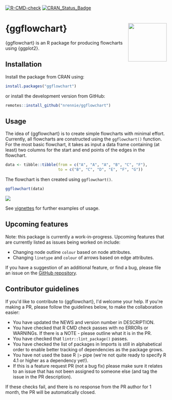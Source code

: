 <!-- badges: start -->
  [![R-CMD-check](https://github.com/nrennie/ggflowchart/actions/workflows/R-CMD-check.yaml/badge.svg)](https://github.com/nrennie/ggflowchart/actions/workflows/R-CMD-check.yaml)
  [![CRAN_Status_Badge](https://www.r-pkg.org/badges/version/ggflowchart)](https://cran.r-project.org/package=ggflowchart)
  <!-- badges: end -->

# {ggflowchart} <img src="man/figures/logo.png" align="right" width="120" />

{ggflowchart} is an R package for producing flowcharts using {ggplot2}.

## Installation

Install the package from CRAN using:

```r
install.packages("ggflowchart")
```
or install the development version from GitHub:

```r
remotes::install_github("nrennie/ggflowchart")
```

## Usage

The idea of {ggflowchart} is to create simple flowcharts with minimal effort. Currently, all flowcharts are constructed using the `ggflowchart()` function. For the most basic flowchart, it takes as input a data frame containing (at least) two columns for the start and end points of the edges in the flowchart.

```r
data <- tibble::tibble(from = c("A", "A", "A", "B", "C", "F"),
                       to = c("B", "C", "D", "E", "F", "G"))
```
The flowchart is then created using `ggflowchart()`.

```r
ggflowchart(data)
```

![](man/figures/README-minimal.png)

See [vignettes](https://nrennie.github.io/ggflowchart/articles/) for further examples of usage.

## Upcoming features

Note: this package is currently a work-in-progress. Upcoming features that are currently listed as issues being worked on include:

* Changing node outline `colour` based on node attributes.
* Changing `linetype` and `colour` of arrows based on edge attributes.

If you have a suggestion of an additional feature, or find a bug, please file an issue on the [GitHub repository](https://github.com/nrennie/ggflowchart/issues).

## Contributor guidelines

If you'd like to contribute to {ggflowchart}, I'd welcome your help. If you're making a PR, please follow the guidelines below, to make the collaboration easier:

- You have updated the NEWS and version number in DESCRIPTION.
- You have checked that R CMD check passes with no ERRORs or WARNINGs. If there is a NOTE - please outline what it is in the PR.
- You have checked that `lintr::lint_package()` passes.
- You have checked the list of packages in Imports is still in alphabetical order to enable better tracking of dependencies as the package grows.
- You have not used the base R `|>` pipe (we're not quite ready to specify R 4.1 or higher as a dependency yet!).
- If this is a feature request PR (not a bug fix) please make sure it relates to an issue that has not been assigned to someone else (and tag the issue in the PR description).

If these checks fail, and there is no response from the PR author for 1 month, the PR will be automatically closed.




